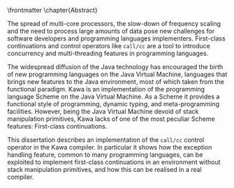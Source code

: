 \frontmatter
\chapter{Abstract}

The spread of multi-core processors, the slow-down of frequency scaling and the need to process large amounts of data pose new challenges for software developers and programming languages implementers. First-class continuations and control operators like `call/cc` are a tool to introduce concurrency and multi-threading features in programming languages.

The widespread diffusion of the Java technology has encouraged the birth of new programming languages on the Java Virtual Machine, languages that brings new features to the Java environment, most of which taken from the functional paradigm. Kawa is an implementation of the programming language Scheme on the Java Virtual Machine. As a Scheme it provides a functional style of programming, dynamic typing, and meta-programming facilities. However, being the Java Virtual Machine devoid of stack manipulation primitives, Kawa lacks of one of the most peculiar Scheme features: First-class continuations.

This dissertation describes an implementation of the `call/cc` control operator in the Kawa compiler. In particular it shows how the exception handling feature, common to many programming languages, can be exploited to implement first-class continuations in an environment without stack manipulation primitives, and how this can be realised in a real compiler.

